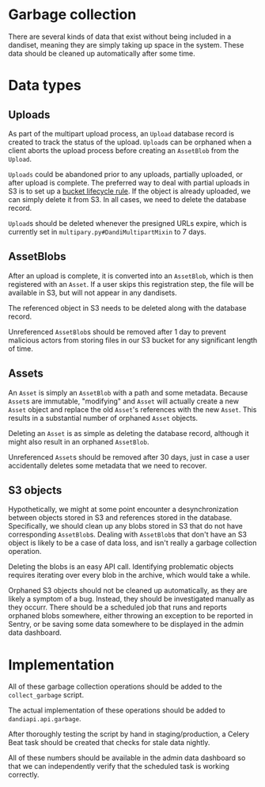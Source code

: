 # Garbage collection
There are several kinds of data that exist without being included in a dandiset, meaning they are simply taking up space in the system.
These data should be cleaned up automatically after some time.

# Data types
## Uploads
As part of the multipart upload process, an `Upload` database record is created to track the status of the upload.
`Upload`s can be orphaned when a client aborts the upload process before creating an `AssetBlob` from the `Upload`.

`Uploads` could be abandoned prior to any uploads, partially uploaded, or after upload is complete.
The preferred way to deal with partial uploads in S3 is to set up a [bucket lifecycle rule](https://aws.amazon.com/blogs/aws/s3-lifecycle-management-update-support-for-multipart-uploads-and-delete-markers/).
If the object is already uploaded, we can simply delete it from S3.
In all cases, we need to delete the database record.

`Upload`s should be deleted whenever the presigned URLs expire, which is currently set in `multipary.py#DandiMultipartMixin` to 7 days.

## AssetBlobs
After an upload is complete, it is converted into an `AssetBlob`, which is then registered with an `Asset`.
If a user skips this registration step, the file will be available in S3, but will not appear in any dandisets.

The referenced object in S3 needs to be deleted along with the database record.

Unreferenced `AssetBlob`s should be removed after 1 day to prevent malicious actors from storing files in our S3 bucket for any significant length of time.

## Assets
An `Asset` is simply an `AssetBlob` with a path and some metadata.
Because `Asset`s are immutable, "modifying" and `Asset` will actually create a new `Asset` object and replace the old `Asset`'s references with the new `Asset`. This results in a substantial number of orphaned `Asset` objects.

Deleting an `Asset` is as simple as deleting the database record, although it might also result in an orphaned `AssetBlob`.

Unreferenced `Asset`s should be removed after 30 days, just in case a user accidentally deletes some metadata that we need to recover.

## S3 objects
Hypothetically, we might at some point encounter a desynchronization between objects stored in S3 and references stored in the database.
Specifically, we should clean up any blobs stored in S3 that do not have corresponding `AssetBlob`s.
Dealing with `AssetBlob`s that don't have an S3 object is likely to be a case of data loss, and isn't really a garbage collection operation.

Deleting the blobs is an easy API call.
Identifying problematic objects requires iterating over every blob in the archive, which would take a while.

Orphaned S3 objects should not be cleaned up automatically, as they are likely a symptom of a bug.
Instead, they should be investigated manually as they occurr.
There should be a scheduled job that runs and reports orphaned blobs somewhere, either throwing an exception to be reported in Sentry, or be saving some data somewhere to be displayed in the admin data dashboard.

# Implementation
All of these garbage collection operations should be added to the `collect_garbage` script.

The actual implementation of these operations should be added to `dandiapi.api.garbage`.

After thoroughly testing the script by hand in staging/production, a Celery Beat task should be created that checks for stale data nightly.

All of these numbers should be available in the admin data dashboard so that we can independently verify that the scheduled task is working correctly.